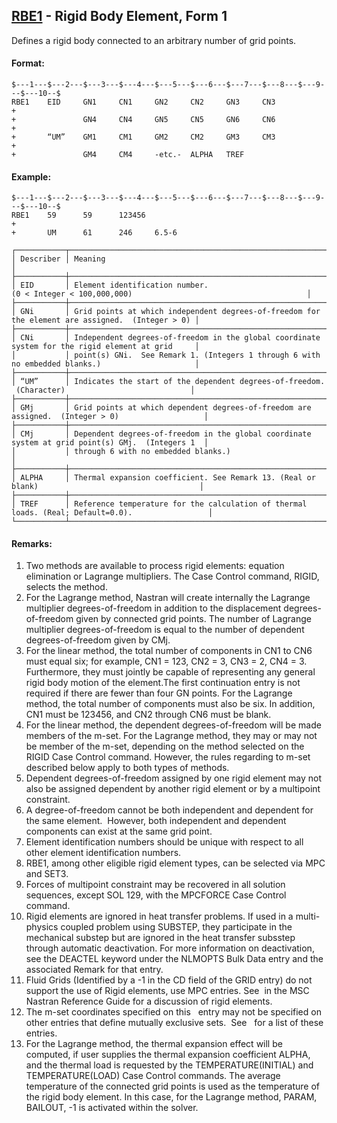 ## [RBE1](https://help.hexagonmi.com/bundle/MSC_Nastran_2022.4/page/Nastran_Combined_Book/qrg/bulkqrs/TOC.RBE1.xhtml) - Rigid Body Element, Form 1

Defines a rigid body connected to an arbitrary number of grid points.

#### Format:

```nastran
$---1---$---2---$---3---$---4---$---5---$---6---$---7---$---8---$---9---$---10--$
RBE1    EID     GN1     CN1     GN2     CN2     GN3     CN3             +       
+               GN4     CN4     GN5     CN5     GN6     CN6             +       
+       “UM”    GM1     CM1     GM2     CM2     GM3     CM3             +       
+               GM4     CM4     -etc.-  ALPHA   TREF                            
```

#### Example:

```nastran
$---1---$---2---$---3---$---4---$---5---$---6---$---7---$---8---$---9---$---10--$
RBE1    59      59      123456                                          +       
+       UM      61      246     6.5-6                                           
```

```text
┌───────────┬──────────────────────────────────────────────────────────────────────────────────────────────────┐
│ Describer │ Meaning                                                                                          │
├───────────┼──────────────────────────────────────────────────────────────────────────────────────────────────┤
│ EID       │ Element identification number. (0 < Integer < 100,000,000)                                       │
├───────────┼──────────────────────────────────────────────────────────────────────────────────────────────────┤
│ GNi       │ Grid points at which independent degrees-of-freedom for the element are assigned.  (Integer > 0) │
├───────────┼──────────────────────────────────────────────────────────────────────────────────────────────────┤
│ CNi       │ Independent degrees-of-freedom in the global coordinate system for the rigid element at grid     │
│           │ point(s) GNi.  See Remark 1. (Integers 1 through 6 with no embedded blanks.)                     │
├───────────┼──────────────────────────────────────────────────────────────────────────────────────────────────┤
│ “UM”      │ Indicates the start of the dependent degrees-of-freedom.  (Character)                            │
├───────────┼──────────────────────────────────────────────────────────────────────────────────────────────────┤
│ GMj       │ Grid points at which dependent degrees-of-freedom are assigned.  (Integer > 0)                   │
├───────────┼──────────────────────────────────────────────────────────────────────────────────────────────────┤
│ CMj       │ Dependent degrees-of-freedom in the global coordinate system at grid point(s) GMj.  (Integers 1  │
│           │ through 6 with no embedded blanks.)                                                              │
├───────────┼──────────────────────────────────────────────────────────────────────────────────────────────────┤
│ ALPHA     │ Thermal expansion coefficient. See Remark 13. (Real or blank)                                    │
├───────────┼──────────────────────────────────────────────────────────────────────────────────────────────────┤
│ TREF      │ Reference temperature for the calculation of thermal loads. (Real; Default=0.0).                 │
└───────────┴──────────────────────────────────────────────────────────────────────────────────────────────────┘
```

#### Remarks:

1. Two methods are available to process rigid elements: equation elimination or Lagrange multipliers. The Case Control command, RIGID, selects the method.
2. For the Lagrange method, Nastran will create internally the Lagrange multiplier degrees-of-freedom in addition to the displacement degrees-of-freedom given by connected grid points. The number of Lagrange multiplier degrees-of-freedom is equal to the number of dependent degrees-of-freedom given by CMj.
3. For the linear method, the total number of components in CN1 to CN6 must equal six; for example, CN1 = 123, CN2 = 3, CN3 = 2, CN4 = 3. Furthermore, they must jointly be capable of representing any general rigid body motion of the element.The first continuation entry is not required if there are fewer than four GN points. For the Lagrange method, the total number of components must also be six. In addition, CN1 must be 123456, and CN2 through CN6 must be blank.
4. For the linear method, the dependent degrees-of-freedom will be made members of the m-set. For the Lagrange method, they may or may not be member of the m-set, depending on the method selected on the RIGID Case Control command. However, the rules regarding to m-set described below apply to both types of methods.
5. Dependent degrees-of-freedom assigned by one rigid element may not also be assigned dependent by another rigid element or by a multipoint constraint.
6. A degree-of-freedom cannot be both independent and dependent for the same element.  However, both independent and dependent components can exist at the same grid point.
7. Element identification numbers should be unique with respect to all other element identification numbers.
8. RBE1, among other eligible rigid element types, can be selected via MPC and SET3.
9. Forces of multipoint constraint may be recovered in all solution sequences, except SOL 129, with the MPCFORCE Case Control command.
10. Rigid elements are ignored in heat transfer problems. If used in a multi-physics coupled problem using SUBSTEP, they participate in the mechanical substep but are ignored in the heat transfer subsstep through automatic deactivation. For more information on deactivation, see the DEACTEL keyword under the NLMOPTS Bulk Data entry and the associated Remark   for that entry.
11. Fluid Grids (Identified by a -1 in the CD field of the GRID entry) do not support the use of Rigid elements, use MPC entries. See   in the  MSC Nastran Reference Guide  for a discussion of rigid elements.
12. The m-set coordinates specified on this   entry may not be specified on other entries that define mutually exclusive sets.  See    for a list of these entries.
13. For the Lagrange method, the thermal expansion effect will be computed, if user supplies the thermal expansion coefficient ALPHA, and the thermal load is requested by the TEMPERATURE(INITIAL) and TEMPERATURE(LOAD) Case Control commands. The average temperature of the connected grid points is used as the temperature of the rigid body element. In this case, for the Lagrange method, PARAM, BAILOUT, -1 is activated within the solver.
